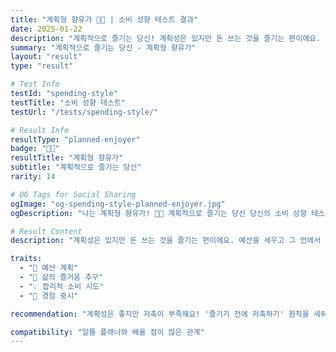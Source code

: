 ```yaml
---
title: "계획형 향유가 📝🎉 | 소비 성향 테스트 결과"
date: 2025-01-22
description: "계획적으로 즐기는 당신! 계획성은 있지만 돈 쓰는 것을 즐기는 편이에요. 예산을 세우고 그 안에서 최대한 즐기려고 합니다. 지출 기록은 하지만 저축은 잘 안 되는 편입니다...."
summary: "계획적으로 즐기는 당신 - 계획형 향유가"
layout: "result"
type: "result"

# Test Info
testId: "spending-style"
testTitle: "소비 성향 테스트"
testUrl: "/tests/spending-style/"

# Result Info
resultType: "planned-enjoyer"
badge: "📝🎉"
resultTitle: "계획형 향유가"
subtitle: "계획적으로 즐기는 당신"
rarity: 14

# OG Tags for Social Sharing
ogImage: "og-spending-style-planned-enjoyer.jpg"
ogDescription: "나는 계획형 향유가! 📝🎉 계획적으로 즐기는 당신 당신의 소비 성향 테스트 결과는?"

# Result Content
description: "계획성은 있지만 돈 쓰는 것을 즐기는 편이에요. 예산을 세우고 그 안에서 최대한 즐기려고 합니다. 지출 기록은 하지만 저축은 잘 안 되는 편입니다."

traits:
  - "📝 예산 계획"
  - "🎉 삶의 즐거움 추구"
  - "💡 합리적 소비 시도"
  - "🎯 경험 중시"

recommendation: "계획성은 좋지만 저축이 부족해요! '즐기기 전에 저축하기' 원칙을 세워보세요. 저축 금액을 먼저 떼어놓고 남은 돈으로 즐기면 죄책감 없이 쓸 수 있어요!"

compatibility: "알뜰 플래너와 배울 점이 많은 관계"
---
```

